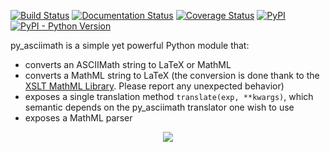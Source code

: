 [![Build Status](https://travis-ci.com/belerico/py_asciimath.svg?branch=master)](https://travis-ci.com/belerico/py_asciimath) [![Documentation Status](https://readthedocs.org/projects/py-asciimath/badge/?version=latest)](https://py-asciimath.readthedocs.io/en/latest/?badge=latest) [![Coverage Status](https://coveralls.io/repos/github/belerico/py_asciimath/badge.svg?branch=master)](https://coveralls.io/github/belerico/py_asciimath?branch=master) [![PyPI](https://img.shields.io/pypi/v/py_asciimath?color=light%20green)](https://pypi.org/project/py-asciimath/0.2.2/) [![PyPI - Python Version](https://img.shields.io/pypi/pyversions/py_asciimath)](https://www.python.org/)

py_asciimath is a simple yet powerful Python module that:

* converts an ASCIIMath string to LaTeX or MathML
* converts a MathML string to LaTeX (the conversion is done thank to the [XSLT MathML Library](https://sourceforge.net/projects/xsltml/). Please report any unexpected behavior)
* exposes a single translation method `translate(exp, **kwargs)`, which semantic depends on the py_asciimath translator one wish to use
* exposes a MathML parser

<div align="center">
  <img src="_static/images/py_asciimath_translations.png">
</div>